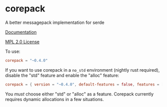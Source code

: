 # corepack
A better messagepack implementation for serde

[Documentation](https://docs.rs/corepack)

[MPL 2.0 License](LICENSE)

To use:
```toml
corepack = "~0.4.0"
```

If you want to use corepack in a `no_std` environment (nightly rust required),
disable the "std" feature and enable the "alloc" feature:

```toml
corepack = { version = "~0.4.0", default-features = false, features = ["alloc"] }
```

You _must_ choose either "std" or "alloc" as a feature. Corepack currently
requires dynamic allocations in a few situations.
